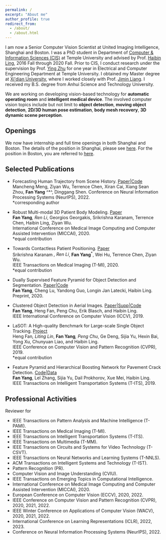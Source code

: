 ```yaml
---
permalink: /
excerpt: "About me"
author_profile: true
redirect_from: 
  - /about/
  - /about.html
---
```


I am now a Senior Computer Vision Scientist at United Imaging Intelligence, Shanghai and Boston. I was a PhD student in Department of [Computer & Information Sciences (CIS)](https://cis.temple.edu/) at Temple University and advised by Prof. [Haibin Ling](https://www3.cs.stonybrook.edu/~hling/), 2016 Fall through 2020 Fall. Prior to CIS, I conduct research under the supervision by Prof. [Ying Zhu](https://www.linkedin.com/in/ying-julie-zhu-00184312) for one year in Electrical and Computer Engineering Department at Temple University. I obtained my Master degree at [Xi'dian University](https://en.xidian.edu.cn/), where I worked closely with Prof. [Jimin Liang](https://scholar.google.co.in/citations?user=SfkU4GEAAAAJ&hl=en). I received my B.S. degree from Anhui Science and Technology University. 

We are working on developing vision-based technology for **automatic operating room** and **intelligent medical device**. The involved computer vision topics include but not limit to **object detection**, **moving object detection**, **2D/3D human pose estimation**, **body mesh recovery**, **3D dynamic scene perception**. 

## Openings

We now have internship and full time openings in both Shanghai and Boston. The details of the position in Shanghai, please see [here](https://github.com/fyangneil/computer-vision-intern). For the position in Boston, you are referred to [here](http://wuziyan.com/).

## Selected Publications
- Forecasting Human Trajectory from Scene History. [Paper](https://www3.cs.stonybrook.edu/~hling/publication/3dbody-miccai20.pdf)|[Code](https://github.com/MaKaRuiNah/SHENet)<br>
  Mancheng Meng, Ziyan Wu, Terrence Chen, Xiran Cai, Xiang Sean Zhou, **Fan Yang** ^*^, Dinggang Shen. 
  Conference on Neural Information Processing Systems (NeurIPS), 2022.<br>
  *corresponding author
- Robust Multi-modal 3D Patient Body Modeling. [Paper](https://www3.cs.stonybrook.edu/~hling/publication/3dbody-miccai20.pdf)<br>
  **Fan Yang**<sup>*</sup>, Ren Li<sup>*</sup>, Georgios Georgakis, Srikrishna Karanam, Terrence Chen, Haibin Ling, Ziyan Wu.<br>
  International Conference on Medical Image Computing and Computer Assisted Intervention (MICCAI), 2020.<br>
  *equal contribution

- Towards Contactless Patient Positioning. [Paper](https://ieeexplore.ieee.org/stamp/stamp.jsp?tp=&arnumber=9084097)<br>
  Srikrishna Karanam <sup>*</sup>, Ren Li<sup>*</sup>, **Fan Yang**<sup>*</sup>, Wei Hu, Terrence Chen, Ziyan Wu.<br> 
  IEEE Transactions on Medical Imaging (T-MI), 2020.<br> 
  *equal contribution

- Dually Supervised Feature Pyramid for Object Detection and Segmentation. [Paper](https://arxiv.org/abs/1912.03730)|[Code](https://github.com/fyangneil/DSFPN)<br>
  **Fan Yang**, Cheng Lu, Yandong Guo, Longin Jan Latecki, Haibin Ling.<br> 
  Preprint, 2020.
  
- Clustered Object Detection in Aerial Images. [Paper](https://openaccess.thecvf.com/content_ICCV_2019/html/Yang_Clustered_Object_Detection_in_Aerial_Images_ICCV_2019_paper.html)|[Supp](https://www.researchgate.net/publication/335393286_ClusDet-supppdf)|[Code](https://github.com/fyangneil/Clustered-Object-Detection-in-Aerial-Image)<br> 
  **Fan Yang**, Heng Fan, Peng Chu, Erik Blasch, and Haibin Ling.<br>
  IEEE International Conference on Computer Vision (ICCV), 2019.
  
- LaSOT: A High-quality Benchmark for Large-scale Single Object Tracking. [Project](http://vision.cs.stonybrook.edu/~lasot/)<br> 
  Heng Fan<sup>*</sup>, Liting Lin<sup>*</sup>, **Fan Yang**<sup>*</sup>, Peng Chu<sup>*</sup>, Ge Deng, Sijia Yu, Hexin Bai, Yong Xu, Chunyuan Liao, and Haibin Ling.<br>
  IEEE Conference on Computer Vision and Pattern Recognition (CVPR), 2019.<br> 
  *equal contribution

- Feature Pyramid and Hierarchical Boosting Network for Pavement Crack Detection. [Code](https://github.com/fyangneil/pavement-crack-detection)|[Data](https://github.com/fyangneil/pavement-crack-detection)<br>
  **Fan Yang**, Lel Zhang, Sijia Yu, Dail Prokhorov, Xue Mei, Haibin Ling.<br>
  IEEE Transactions on Intelligent Transportation Systems (T-ITS), 2019.

## Professional Activities
Reviewer for 
- IEEE Transactions on Pattern Analysis and Machine Intelligence (T-PAMI).<br>
- IEEE Transactions on Medical Imaging (T-MI).<br>
- IEEE Transactions on Intelligent Transportation Systems (T-ITS).<br>
- IEEE Transactions on Multimedia (T-MM).<br>
- IEEE Transactions on Circuits and Systems for Video Technology (T-CSVT).<br>
- IEEE Transactions on Neural Networks and Learning Systems (T-NNLS).<br>
- ACM Transactions on Intelligent Systems and Technology (T-IST).<br>
- Pattern Recognition (PR).<br>
- Computer Vision and Image Understanding (CVIU).<br>
- IEEE Transactions on Emerging Topics in Computational Intelligence.<br>
- International Conference on Medical Image Computing and Computer Assisted Intervention (MICCAI), 2020.
- European Conference on Computer Vision  (ECCV), 2020, 2022.<br>
- IEEE Conference on Computer Vision and Pattern Recognition (CVPR), 2020, 2021, 2022.<br>
- IEEE Winter Conference on Applications of Computer Vision (WACV), 2020, 2021, 2022.<br>
- International Conference on Learning Representations (ICLR), 2022, 2023.<br>
- Conference on Neural Information Processing Systems (NeurIPS), 2022.

